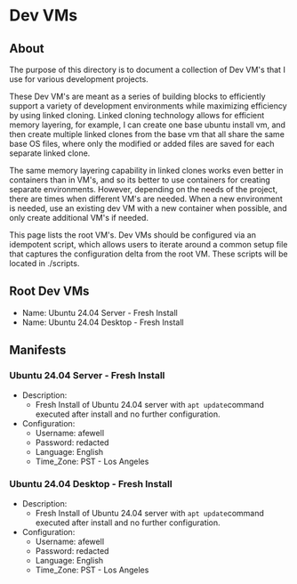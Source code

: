 # Dev VMs

## About
The purpose of this directory is to document a collection of Dev VM's that I use for various development projects. 

These Dev VM's are meant as a series of building blocks to efficiently support a variety of development environments while maximizing efficiency by using linked cloning. Linked cloning technology allows for efficient memory layering, for example, I can create one base ubuntu install vm, and then create multiple linked clones from the base vm that all share the same base OS files, where only the modified or added files are saved for each separate linked clone.

The same memory layering capability in linked clones works even better in containers than in VM's, and so its better to use containers for creating separate environments. However, depending on the needs of the project, there are times when different VM's are needed. When a new environment is needed, use an existing dev VM with a new container when possible, and only create additional VM's if needed.

This page lists the root VM's. Dev VMs should be configured via an idempotent script, which allows users to iterate around a common setup file that captures the configuration delta from the root VM. These scripts will be located in ./scripts. 

## Root Dev VMs

- Name: Ubuntu 24.04 Server - Fresh Install
- Name: Ubuntu 24.04 Desktop - Fresh Install
 
## Manifests

### Ubuntu 24.04 Server - Fresh Install
- Description:
  - Fresh Install of Ubuntu 24.04 server with `apt update`command executed after install and no further configuration.
- Configuration:
  - Username: afewell
  - Password: redacted
  - Language: English
  - Time_Zone: PST - Los Angeles
 
### Ubuntu 24.04 Desktop - Fresh Install
- Description:
  - Fresh Install of Ubuntu 24.04 server with `apt update`command executed after install and no further configuration.
- Configuration:
  - Username: afewell
  - Password: redacted
  - Language: English
  - Time_Zone: PST - Los Angeles
